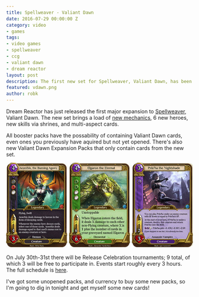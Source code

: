```yaml
---
title: Spellweaver - Valiant Dawn
date: 2016-07-29 00:00:00 Z
category: video
- games
tags:
- video games
- spellweaver
- ccg
- valiant dawn
- dream reactor
layout: post
description: The first new set for Spellweaver, Valiant Dawn, has been released.
featured: vdawn.png
author: robk
---
```


Dream Reactor has just released the first major expansion to [Spellweaver](https://spellweaver-tcg.com/), Valiant Dawn. The new set brings a load of [new mechanics](http://go.sparkpostmail1.com/f/a/0jjhaQGqN7nCZUHsJxEpaw~~/AACSLQA~/RgRZfjf6P0EIAKvNPj7RRJlXA3NwY1gEAAAAAFkGc2hhcmVkYQNuZXdgDTU0LjI0NC40OC4xNDJII1RoZSBWYWxpYW50IERhd24gRXhwYW5zaW9uIGlzIEhlcmUhQgoAAiu0m1fvHuQLUhNya2FsYWppYW5AZ21haWwuY29tCVEEAAAAAERGaHR0cHM6Ly9zcGVsbHdlYXZlci10Y2cuY29tL3ZhbGlhbnQtZGF3bi1leHBhbnNpb24tbWVjaGFuaWNzLWV4cGxhaW5lZEcCe30~), 6 new heroes, new skills via shrines, and multi-aspect cards.

All booster packs have the possability of containing Valiant Dawn cards, even ones you previously have aquired but not yet opened. There's also new Valiant Dawn Expansion Packs that only contain cards from the new set.

![Valiant Dawn Cards](/images/spellweaver/vdawn.jpg)

On July 30th-31st there will be Release Celebration tournaments; 9 total, of which 3 will be free to participate in. Events start roughly every 3 hours. The full schedule is [here](http://go.sparkpostmail1.com/f/a/-aXk0GNoMgrnvEa2yhgzQg~~/AACSLQA~/RgRZfjf6P0EIAKvNPj7RRJlXA3NwY1gEAAAAAFkGc2hhcmVkYQNuZXdgDTU0LjI0NC40OC4xNDJII1RoZSBWYWxpYW50IERhd24gRXhwYW5zaW9uIGlzIEhlcmUhQgoAAiu0m1fvHuQLUhNya2FsYWppYW5AZ21haWwuY29tCVEEAAAAAERHaHR0cHM6Ly9zcGVsbHdlYXZlci10Y2cuY29tL2V4cGFuc2lvbi1jZWxlYnJhdGlvbi1ldmVudHMtYW5kLWRpc2NvdW50cy9HAnt9).

I've got some unopened packs, and currency to buy some new packs, so I'm going to dig in tonight and get myself some new cards!
